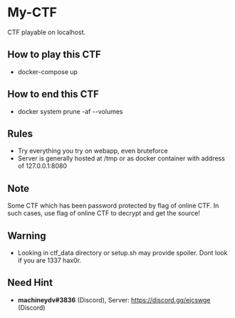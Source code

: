 # My-CTF
CTF playable on localhost.

## How to play this CTF
* docker-compose up

## How to end this CTF
* docker system prune -af --volumes

## Rules
* Try everything you try on webapp, even bruteforce
* Server is generally hosted at /tmp or as docker container with address of 127.0.0.1:8080

## Note
Some CTF which has been password protected by flag of online CTF. In such cases, use flag of online CTF to decrypt and get the source!

## Warning
* Looking in ctf_data directory or setup.sh may provide spoiler. Dont look if you are 1337 hax0r.

## Need Hint
* **machineydv#3836** (Discord), Server: https://discord.gg/ejcswge (Discord) 
